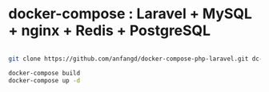 # docker-compose : Laravel + MySQL + nginx + Redis + PostgreSQL

```bash

git clone https://github.com/anfangd/docker-compose-php-laravel.git dc-laravel && cd $(basename $_ .git)

docker-compose build
docker-compose up -d

```

